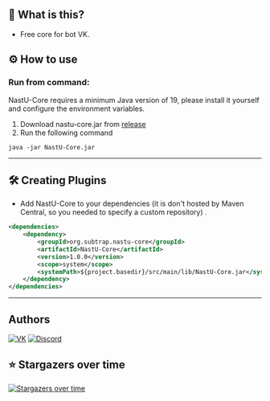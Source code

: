 ## 🤔 What is this?
*  Free core for bot VK.

## ⚙️ How to use

### Run from command:

NastU-Core requires a minimum Java version of 19, please install it yourself and configure the environment
variables.

1. Download nastu-core.jar from [release](https://github.com/suBTrap-API/NastU-Core/releases)
2. Run the following command

```
java -jar NastU-Core.jar
```

---
🛠 Creating Plugins
---

* Add NastU-Core to your dependencies (it is don't hosted by Maven Central, so you needed to specify a custom repository)
  .

```xml
<dependencies>
    <dependency>
        <groupId>org.subtrap.nastu-core</groupId>
        <artifactId>NastU-Core</artifactId>
        <version>1.0.0</version>
        <scope>system</scope>
        <systemPath>${project.basedir}/src/main/lib/NastU-Core.jar</systemPath>
    </dependency>
</dependencies>
```
---

## Authors
<p align="left">
	<a href="https://vk.com/its.said"><img src="https://img.shields.io/badge/VK-Said_Akhverdiev-gray?logo=vk&logoColor=red&style=plastic&labelColor=black" alt="VK"/></a>
	<a href="https://discord.com/channels/@me/604195345202675716"><img src="https://img.shields.io/badge/Discord-@subtrap-black?logo=discord&logoColor=blue&style=plastic&labelColor=gray" alt="Discord"/></a>
	
</p>

## ⭐ Stargazers over time

[![Stargazers over time](https://starchart.cc/suBTrap-API/NastU-Core.svg)](https://starchart.cc/suBTrap-API/NastU-Core)
